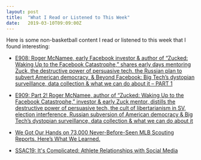 ```yaml
---
layout: post
title:  "What I Read or Listened to This Week"
date:   2019-03-10T09:09:00Z
---
```

Here is some non-basketball content I read or listened to this week that I found interesting:


* [E908: Roger McNamee, early Facebook investor & author of “Zucked: Waking Up to the Facebook Catastrophe,” shares early days mentoring Zuck, the destructive power of persuasive tech, the Russian plan to subvert American democracy, & Beyond Facebook: Big Tech’s dystopian surveillance, data collection & what we can do about it – PART 1](https://thisweekinstartups.com/roger-mcnamee-zucked-part1/)

* [E909: Part 2! Roger McNamee, author of “Zucked: Waking Up to the Facebook Catastrophe,” investor & early Zuck mentor, distills the destructive power of persuasive tech, the cult of libertarianism in SV, election interference, Russian subversion of American democracy & Big Tech’s dystopian surveillance, data collection & what we can do about it](https://thisweekinstartups.com/roger-mcnamee-part2/)

* [We Got Our Hands on 73,000 Never-Before-Seen MLB Scouting Reports. Here’s What We Learned.](https://www.theringer.com/mlb/2019/3/4/18249155/cincinnati-reds-scouting-report-series-part-1-data-findings)

* [SSAC19: It's Complicated: Athlete Relationships with Social Media](https://www.youtube.com/watch?v=QbOVNhw6_oo)
